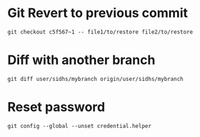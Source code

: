 # Git Revert to previous commit

```
git checkout c5f567~1 -- file1/to/restore file2/to/restore
```

# Diff with another branch

```
git diff user/sidhs/mybranch origin/user/sidhs/mybranch
```

# Reset password

```
git config --global --unset credential.helper
```

